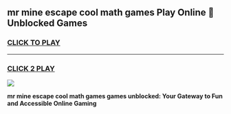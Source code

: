 
## mr mine escape cool math games Play Online 👋 Unblocked Games
<h3>
<a href="https://news.freeplayer.one?title=mr_mine_escape_cool_math_games&ref=17CMG">CLICK TO PLAY</a></h3>
<hr>

<h3>
<a href="https://news.freeplayer.one?title=mr_mine_escape_cool_math_games&ref=17CMG">CLICK 2 PLAY</a>
  
</h3>

<a href="https://news.freeplayer.one?title=mr_mine_escape_cool_math_games&ref=17CMG/"><img src="https://clearcache.store/games.png"></a>


**mr mine escape cool math games games unblocked: Your Gateway to Fun and Accessible Online Gaming**
